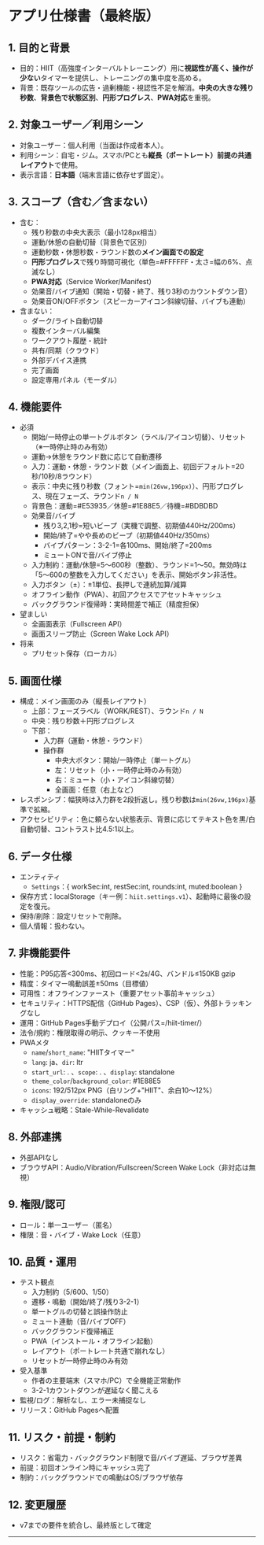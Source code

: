 # アプリ仕様書（最終版）
## 1. 目的と背景
- 目的：HIIT（高強度インターバルトレーニング）用に**視認性が高く、操作が少ない**タイマーを提供し、トレーニングの集中度を高める。
- 背景：既存ツールの広告・過剰機能・視認性不足を解消。**中央の大きな残り秒数**、**背景色で状態区別**、**円形プログレス**、**PWA対応**を重視。

## 2. 対象ユーザー／利用シーン
- 対象ユーザー：個人利用（当面は作成者本人）。
- 利用シーン：自宅・ジム。スマホ/PCとも**縦長（ポートレート）前提の共通レイアウト**で使用。
- 表示言語：**日本語**（端末言語に依存せず固定）。

## 3. スコープ（含む／含まない）
- 含む：
  - 残り秒数の中央大表示（最小128px相当）
  - 運動/休憩の自動切替（背景色で区別）
  - 運動秒数・休憩秒数・ラウンド数の**メイン画面での設定**
  - **円形プログレス**で残り時間可視化（単色=#FFFFFF・太さ=幅の6%、点滅なし）
  - **PWA対応**（Service Worker/Manifest）
  - 効果音/バイブ通知（開始・切替・終了、残り3秒のカウントダウン音）
  - 効果音ON/OFFボタン（スピーカーアイコン斜線切替、バイブも連動）
- 含まない：
  - ダーク/ライト自動切替
  - 複数インターバル編集
  - ワークアウト履歴・統計
  - 共有/同期（クラウド）
  - 外部デバイス連携
  - 完了画面
  - 設定専用パネル（モーダル）

## 4. 機能要件
- 必須
  - 開始/一時停止の単一トグルボタン（ラベル/アイコン切替）、リセット（※一時停止時のみ有効）
  - 運動→休憩をラウンド数に応じて自動遷移
  - 入力：運動・休憩・ラウンド数（メイン画面上、初回デフォルト=20秒/10秒/8ラウンド）
  - 表示：中央に残り秒数（フォント=`min(26vw,196px)`）、円形プログレス、現在フェーズ、ラウンド`n / N`
  - 背景色：運動=#E53935／休憩=#1E88E5／待機=#BDBDBD
  - 効果音/バイブ
    - 残り3,2,1秒=短いビープ（実機で調整、初期値440Hz/200ms）
    - 開始/終了=やや長めのビープ（初期値440Hz/350ms）
    - バイブパターン：3-2-1=各100ms、開始/終了=200ms
    - ミュートONで音/バイブ停止
  - 入力制約：運動/休憩=5〜600秒（整数）、ラウンド=1〜50。無効時は「5〜600の整数を入力してください」を表示、開始ボタン非活性。
  - 入力ボタン（±）：±1単位、長押しで連続加算/減算
  - オフライン動作（PWA）、初回アクセスでアセットキャッシュ
  - バックグラウンド復帰時：実時間差で補正（精度担保）
- 望ましい
  - 全画面表示（Fullscreen API）
  - 画面スリープ防止（Screen Wake Lock API）
- 将来
  - プリセット保存（ローカル）

## 5. 画面仕様
- 構成：メイン画面のみ（縦長レイアウト）
  - 上部：フェーズラベル（WORK/REST）、ラウンド`n / N`
  - 中央：残り秒数＋円形プログレス
  - 下部：
    - 入力群（運動・休憩・ラウンド）
    - 操作群
      - 中央大ボタン：開始/一時停止（単一トグル）
      - 左：リセット（小・一時停止時のみ有効）
      - 右：ミュート（小・アイコン斜線切替）
      - 全画面：任意（右上など）
- レスポンシブ：幅狭時は入力群を2段折返し。残り秒数は`min(26vw,196px)`基準で拡縮。
- アクセシビリティ：色に頼らない状態表示、背景に応じてテキスト色を黒/白自動切替、コントラスト比4.5:1以上。

## 6. データ仕様
- エンティティ
  - `Settings`：{ workSec:int, restSec:int, rounds:int, muted:boolean }
- 保存方式：localStorage（キー例：`hiit.settings.v1`）、起動時に最後の設定を復元。
- 保持/削除：設定リセットで削除。
- 個人情報：扱わない。

## 7. 非機能要件
- 性能：P95応答<300ms、初回ロード<2s/4G、バンドル≤150KB gzip
- 精度：タイマー鳴動誤差±50ms（目標値）
- 可用性：オフラインファースト（重要アセット事前キャッシュ）
- セキュリティ：HTTPS配信（GitHub Pages）、CSP（仮）、外部トラッキングなし
- 運用：GitHub Pages手動デプロイ（公開パス=/hiit-timer/）
- 法令/規約：権限取得の明示、クッキー不使用
- PWAメタ
  - `name`/`short_name`: "HIITタイマー"
  - `lang`: ja、`dir`: ltr
  - `start_url`: . 、`scope`: . 、`display`: standalone
  - `theme_color`/`background_color`: #1E88E5
  - `icons`: 192/512px PNG（白リング+"HIIT"、余白10〜12%）
  - `display_override`: standaloneのみ
- キャッシュ戦略：Stale-While-Revalidate

## 8. 外部連携
- 外部APIなし
- ブラウザAPI：Audio/Vibration/Fullscreen/Screen Wake Lock（非対応は無視）

## 9. 権限/認可
- ロール：単一ユーザー（匿名）
- 権限：音・バイブ・Wake Lock（任意）

## 10. 品質・運用
- テスト観点
  - 入力制約（5/600、1/50）
  - 遷移・鳴動（開始/終了/残り3-2-1）
  - 単一トグルの切替と誤操作防止
  - ミュート連動（音/バイブOFF）
  - バックグラウンド復帰補正
  - PWA（インストール・オフライン起動）
  - レイアウト（ポートレート共通で崩れなし）
  - リセットが一時停止時のみ有効
- 受入基準
  - 作者の主要端末（スマホ/PC）で全機能正常動作
  - 3-2-1カウントダウンが遅延なく聞こえる
- 監視/ログ：解析なし、エラー未捕捉なし
- リリース：GitHub Pagesへ配置

## 11. リスク・前提・制約
- リスク：省電力・バックグラウンド制限で音/バイブ遅延、ブラウザ差異
- 前提：初回オンライン時にキャッシュ完了
- 制約：バックグラウンドでの鳴動はOS/ブラウザ依存

## 12. 変更履歴
- v7までの要件を統合し、最終版として確定

---

